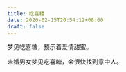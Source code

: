 ```yaml
---
title: 吃喜糖
date: 2020-02-15T20:54:12+08:00
draft: false
---
```


梦见吃喜糖，预示着爱情甜蜜。

未婚男女梦见吃喜糖，会很快找到意中人。